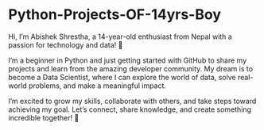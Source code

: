 # Python-Projects-OF-14yrs-Boy
Hi, I’m Abishek Shrestha, a 14-year-old enthusiast from Nepal with a passion for technology and data! 🚀

I’m a beginner in Python and just getting started with GitHub to share my projects and learn from the amazing developer community. My dream is to become a Data Scientist, where I can explore the world of data, solve real-world problems, and make a meaningful impact.

I’m excited to grow my skills, collaborate with others, and take steps toward achieving my goal. Let’s connect, share knowledge, and create something incredible together! 🌟
